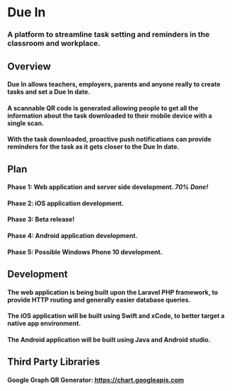 # Due In
### A platform to streamline task setting and reminders in the classroom and workplace.
## Overview
#### Due In allows teachers, employers, parents and anyone really to create tasks and set a Due In date.
#### A scannable QR code is generated allowing people to get all the information about the task downloaded to their mobile device with a single scan.
#### With the task downloaded, proactive push notifications can provide reminders for the task as it gets closer to the Due In date.
## Plan
#### Phase 1: Web application and server side development. *70% Done!*
#### Phase 2: iOS application development.
#### Phase 3: Beta release!
#### Phase 4: Android application development.
#### Phase 5: Possible Windows Phone 10 development.
## Development
#### The web application is being built upon the Laravel PHP framework, to provide HTTP routing and generally easier database queries.
#### The iOS application will be built using Swift and xCode, to better target a native app environment.
#### The Android application will be built using Java and Android studio.
## Third Party Libraries
#### Google Graph QR Generator: https://chart.googleapis.com
